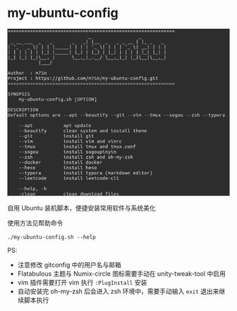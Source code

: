 # my-ubuntu-config

![](screenshot.png)

自用 Ubuntu 装机脚本，便捷安装常用软件与系统美化

使用方法见帮助命令
```
./my-ubuntu-config.sh --help
```

PS:
- 注意修改 gitconfig 中的用户名与邮箱
- Flatabulous 主题与 Numix-circle 图标需要手动在 unity-tweak-tool 中启用
- vim 插件需要打开 vim 执行 `:PlugInstall` 安装
- 自动安装完 oh-my-zsh 后会进入 zsh 环境中，需要手动输入 `exit` 退出来继续脚本执行
